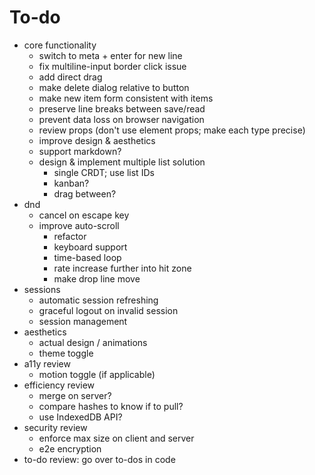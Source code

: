 # To-do

- core functionality
  - switch to meta + enter for new line
  - fix multiline-input border click issue
  - add direct drag
  - make delete dialog relative to button
  - make new item form consistent with items
  - preserve line breaks between save/read
  - prevent data loss on browser navigation
  - review props (don't use element props; make each type precise)
  - improve design & aesthetics
  - support markdown?
  - design & implement multiple list solution
    - single CRDT; use list IDs
    - kanban?
    - drag between?
- dnd
  - cancel on escape key
  - improve auto-scroll
    - refactor
    - keyboard support
    - time-based loop
    - rate increase further into hit zone
    - make drop line move
- sessions
  - automatic session refreshing
  - graceful logout on invalid session
  - session management
- aesthetics
  - actual design / animations
  - theme toggle
- a11y review
  - motion toggle (if applicable)
- efficiency review
  - merge on server?
  - compare hashes to know if to pull?
  - use IndexedDB API?
- security review
  - enforce max size on client and server
  - e2e encryption
- to-do review: go over to-dos in code
